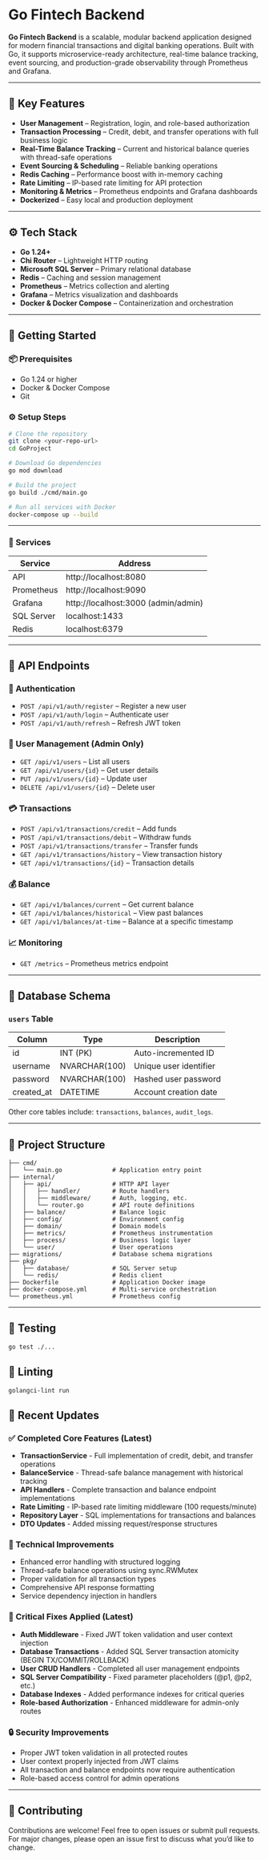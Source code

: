 # Go Fintech Backend

**Go Fintech Backend** is a scalable, modular backend application designed for modern financial transactions and digital banking operations. Built with Go, it supports microservice-ready architecture, real-time balance tracking, event sourcing, and production-grade observability through Prometheus and Grafana.

---

## 🔑 Key Features

- **User Management** – Registration, login, and role-based authorization
- **Transaction Processing** – Credit, debit, and transfer operations with full business logic
- **Real-Time Balance Tracking** – Current and historical balance queries with thread-safe operations
- **Event Sourcing & Scheduling** – Reliable banking operations
- **Redis Caching** – Performance boost with in-memory caching
- **Rate Limiting** – IP-based rate limiting for API protection
- **Monitoring & Metrics** – Prometheus endpoints and Grafana dashboards
- **Dockerized** – Easy local and production deployment

---

## ⚙️ Tech Stack

- **Go 1.24+**
- **Chi Router** – Lightweight HTTP routing
- **Microsoft SQL Server** – Primary relational database
- **Redis** – Caching and session management
- **Prometheus** – Metrics collection and alerting
- **Grafana** – Metrics visualization and dashboards
- **Docker & Docker Compose** – Containerization and orchestration

---

## 🚀 Getting Started

### 📦 Prerequisites

- Go 1.24 or higher
- Docker & Docker Compose
- Git

### ⚙️ Setup Steps

```bash
# Clone the repository
git clone <your-repo-url>
cd GoProject

# Download Go dependencies
go mod download

# Build the project
go build ./cmd/main.go

# Run all services with Docker
docker-compose up --build
```

---

### 🔌 Services
| Service      | Address                      |
|--------------|-----------------------------|
| API          | http://localhost:8080       |
| Prometheus   | http://localhost:9090       |
| Grafana      | http://localhost:3000 (admin/admin) |
| SQL Server   | localhost:1433              |
| Redis        | localhost:6379              |

---

## 📡 API Endpoints

### 🔐 Authentication
- `POST /api/v1/auth/register` – Register a new user
- `POST /api/v1/auth/login` – Authenticate user
- `POST /api/v1/auth/refresh` – Refresh JWT token

### 👤 User Management (Admin Only)
- `GET /api/v1/users` – List all users
- `GET /api/v1/users/{id}` – Get user details
- `PUT /api/v1/users/{id}` – Update user
- `DELETE /api/v1/users/{id}` – Delete user

### 💳 Transactions
- `POST /api/v1/transactions/credit` – Add funds
- `POST /api/v1/transactions/debit` – Withdraw funds
- `POST /api/v1/transactions/transfer` – Transfer funds
- `GET /api/v1/transactions/history` – View transaction history
- `GET /api/v1/transactions/{id}` – Transaction details

### 💰 Balance
- `GET /api/v1/balances/current` – Get current balance
- `GET /api/v1/balances/historical` – View past balances
- `GET /api/v1/balances/at-time` – Balance at a specific timestamp

### 📈 Monitoring
- `GET /metrics` – Prometheus metrics endpoint

---

## 🧱 Database Schema

### `users` Table
| Column      | Type           | Description             |
|-------------|----------------|-------------------------|
| id          | INT (PK)       | Auto-incremented ID     |
| username    | NVARCHAR(100)  | Unique user identifier  |
| password    | NVARCHAR(100)  | Hashed user password    |
| created_at  | DATETIME       | Account creation date   |

Other core tables include: `transactions`, `balances`, `audit_logs`.

---

## 📁 Project Structure
```
├── cmd/
│   └── main.go              # Application entry point
├── internal/
│   ├── api/                 # HTTP API layer
│   │   ├── handler/         # Route handlers
│   │   ├── middleware/      # Auth, logging, etc.
│   │   └── router.go        # API route definitions
│   ├── balance/             # Balance logic
│   ├── config/              # Environment config
│   ├── domain/              # Domain models
│   ├── metrics/             # Prometheus instrumentation
│   ├── process/             # Business logic layer
│   └── user/                # User operations
├── migrations/              # Database schema migrations
├── pkg/
│   ├── database/            # SQL Server setup
│   └── redis/               # Redis client
├── Dockerfile               # Application Docker image
├── docker-compose.yml       # Multi-service orchestration
└── prometheus.yml           # Prometheus config
```

---

## 🧪 Testing
```bash
go test ./...
```

## 🧹 Linting
```bash
golangci-lint run
```

## 🚀 Recent Updates

### ✅ Completed Core Features (Latest)
- **TransactionService** - Full implementation of credit, debit, and transfer operations
- **BalanceService** - Thread-safe balance management with historical tracking
- **API Handlers** - Complete transaction and balance endpoint implementations
- **Rate Limiting** - IP-based rate limiting middleware (100 requests/minute)
- **Repository Layer** - SQL implementations for transactions and balances
- **DTO Updates** - Added missing request/response structures

### 🔧 Technical Improvements
- Enhanced error handling with structured logging
- Thread-safe balance operations using sync.RWMutex
- Proper validation for all transaction types
- Comprehensive API response formatting
- Service dependency injection in handlers

### 🚨 Critical Fixes Applied (Latest)
- **Auth Middleware** - Fixed JWT token validation and user context injection
- **Database Transactions** - Added SQL Server transaction atomicity (BEGIN TX/COMMIT/ROLLBACK)
- **User CRUD Handlers** - Completed all user management endpoints
- **SQL Server Compatibility** - Fixed parameter placeholders (@p1, @p2, etc.)
- **Database Indexes** - Added performance indexes for critical queries
- **Role-based Authorization** - Enhanced middleware for admin-only routes

### 🔒 Security Improvements
- Proper JWT token validation in all protected routes
- User context properly injected from JWT claims
- All transaction and balance endpoints now require authentication
- Role-based access control for admin operations

---

## 🤝 Contributing
Contributions are welcome! Feel free to open issues or submit pull requests. For major changes, please open an issue first to discuss what you’d like to change.
